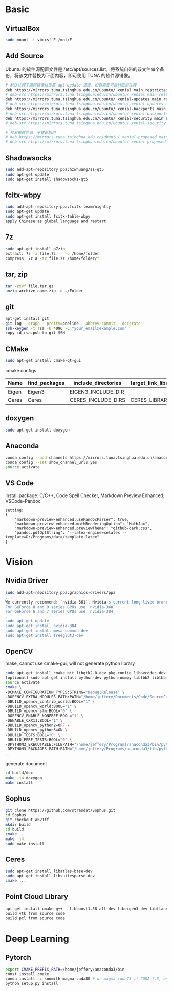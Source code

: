 # Basic
## VirtualBox
```sh
sudo mount -t vboxsf E /mnt/E
```

## Add Source
Ubuntu 的软件源配置文件是 /etc/apt/sources.list。将系统自带的该文件做个备份，将该文件替换为下面内容，即可使用 TUNA 的软件源镜像。
```sh
# 默认注释了源码镜像以提高 apt update 速度，如有需要可自行取消注释
deb https://mirrors.tuna.tsinghua.edu.cn/ubuntu/ xenial main restricted universe multiverse
# deb-src https://mirrors.tuna.tsinghua.edu.cn/ubuntu/ xenial main restricted universe multiverse
deb https://mirrors.tuna.tsinghua.edu.cn/ubuntu/ xenial-updates main restricted universe multiverse
# deb-src https://mirrors.tuna.tsinghua.edu.cn/ubuntu/ xenial-updates main restricted universe multiverse
deb https://mirrors.tuna.tsinghua.edu.cn/ubuntu/ xenial-backports main restricted universe multiverse
# deb-src https://mirrors.tuna.tsinghua.edu.cn/ubuntu/ xenial-backports main restricted universe multiverse
deb https://mirrors.tuna.tsinghua.edu.cn/ubuntu/ xenial-security main restricted universe multiverse
# deb-src https://mirrors.tuna.tsinghua.edu.cn/ubuntu/ xenial-security main restricted universe multiverse

# 预发布软件源，不建议启用
# deb https://mirrors.tuna.tsinghua.edu.cn/ubuntu/ xenial-proposed main restricted universe multiverse
# deb-src https://mirrors.tuna.tsinghua.edu.cn/ubuntu/ xenial-proposed main restricted universe multiverse
```

## Shadowsocks
```sh
sudo add-apt-repository ppa:hzwhuang/ss-qt5
sudo apt-get update
sudo apt-get install shadowsocks-qt5
```

## fcitx-wbpy
```sh
sudo add-apt-repository ppa:fcitx-team/nightly
sudo apt-get update
sudo apt-get install fcitx-table-wbpy
apply Chinese as global language and restart
```

## 7z
```sh
sudo apt-get install p7zip
extract: 7z -x file.7z -r -o /home/folder
compress: 7z a -tr file.7z /home/folder/*
```

## tar, zip
```sh
tar -zxvf file.tar.gz
unzip archive_name.zip -d ./Folder
```

## git
```sh
apt-get install git
git log --graph --pretty=oneline --abbrev-commit --decorate
ssh-keygen -t rsa -b 4096 -C "your_email@example.com"
copy id_rsa.pub to git SSH
```

## CMake
```sh
sudo apt-get install cmake-qt-gui
```
cmake configs

Name | find_packages  |    include_directories |   target_link_libraries
---|---|---|---
Eigen   |   Eigen3  |   EIGEN3_INCLUDE_DIR  |   |
Ceres   |   Ceres   |   CERES_INCLUDE_DIRS  |   CERES_LIBRARIES |


## doxygen
```sh
sudo apt-get install doxygen
```

## Anaconda
```sh
conda config --add channels https://mirrors.tuna.tsinghua.edu.cn/anaconda/pkgs/free/
conda config --set show_channel_urls yes
source activate
```

## VS Code
install package:
C/C++, Code Spell Checker, Markdown Preview Enhanced, VSCode-Pandoc
```
setting:
{
    "markdown-preview-enhanced.usePandocParser": true,
    "markdown-preview-enhanced.mathRenderingOption": "MathJax",
    "markdown-preview-enhanced.previewTheme": "github-dark.css",
    "pandoc.pdfOptString": "--latex-engine=xelatex --template=D:/Programs/data/template.latex"
}
```


# Vision
## Nvidia Driver
```sh
sudo add-apt-repository ppa:graphics-drivers/ppa
...
We currently recommend: `nvidia-361`, Nvidia's current long lived branch.
For GeForce 8 and 9 series GPUs use `nvidia-340`
For GeForce 6 and 7 series GPUs use `nvidia-304`
...
sudo apt-get update
sudo apt-get install nvidia-384
sudo apt-get install mesa-common-dev
sudo apt-get install freeglut3-dev
```

## OpenCV
make, cannot use cmake-gui, will not generate python library
``` sh
sudo apt-get install cmake git libgtk2.0-dev pkg-config libavcodec-dev libavformat-dev libswscale-dev
[optional] sudo apt-get install python-dev python-numpy libtbb2 libtbb-dev libjpeg-dev libpng-dev libtiff-dev libjasper-dev libdc1394-22-dev
source activate
cmake \
-DCMAKE_CONFIGURATION_TYPES:STRING="Debug;Release" \
-DOPENCV_EXTRA_MODULES_PATH:PATH="/home/jeffery/Documents/Code/SourceCode/OpenCV/opencv-3.3.0/contrib/modules" \
-DBUILD_opencv_contrib_world:BOOL="1" \
-DBUILD_opencv_world:BOOL="1" \
-DBUILD_opencv_sfm:BOOL="0" \
-DOPENCV_ENABLE_NONFREE:BOOL="1" \
-DENABLE_CXX11:BOOL="1" \
-DBUILD_opencv_python2=OFF \
-DBUILD_opencv_python3=ON \
-DBUILD_TESTS:BOOL="0" \
-DBUILD_PERF_TESTS:BOOL="0" \
-DPYTHON3_EXECUTABLE:FILEPATH="/home/jeffery/Programs/anaconda3/bin/python3" \
-DPYTHON3_PACKAGES_PATH:PATH="/home/jeffery/Programs/anaconda3/lib/python3.6/site-packages" \
..
```
generate document
```sh
cd build/doc
make -j4 doxygen
make install
```

## Sophus
```sh
git clone https://github.com/strasdat/Sophus.git
cd Sophus
git checkout a621ff
mkdir build
cd build
cmake ..
make -j4
sudo make install
```

## Ceres
```sh
sudo apt-get install libatlas-base-dev
sudo apt-get install libsuitesparse-dev
cmake ...
```

## Point Cloud Library
```sh
apt-get install cmake g++   libboost1.58-all-dev libeigen3-dev libflann-dev python libusb-1.0-0-dev libudev-dev freeglut3-dev doxygen graphviz libpng12-dev libgtest-dev libxmu-dev libxi-dev libpcap-dev libqhull-dev
build vtk from source code
build pcl from source code
```

# Deep Learning
## Pytorch
```sh
export CMAKE_PREFIX_PATH=/home/jeffery/anaconda3/bin
const install cmake
conda install -c soumith magma-cuda80 # or magma-cuda75 if CUDA 7.5, only for GPU version
python setup.py install
```